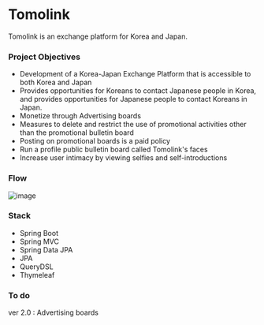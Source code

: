 # Tomolink
Tomolink is an exchange platform for Korea and Japan. 

### Project Objectives
- Development of a Korea-Japan Exchange Platform that is accessible to both Korea and Japan
- Provides opportunities for Koreans to contact Japanese people in Korea, and provides opportunities for Japanese people to contact Koreans in Japan.
- Monetize through Advertising boards
- Measures to delete and restrict the use of promotional activities other than the promotional bulletin board
- Posting on promotional boards is a paid policy
- Run a profile public bulletin board called Tomolink's faces
- Increase user intimacy by viewing selfies and self-introductions   
  
### Flow
![image](https://github.com/LimHyunJune/tomolink/assets/48524793/ed1812b1-6dcf-430a-acd0-6dc8b641e49d)

### Stack
- Spring Boot  
- Spring MVC  
- Spring Data JPA  
- JPA  
- QueryDSL  
- Thymeleaf  

### To do
ver 2.0 : Advertising boards  
